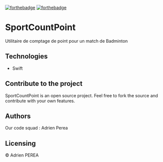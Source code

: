 [![forthebadge](https://forthebadge.com/images/badges/built-with-love.svg)](https://forthebadge.com) [![forthebadge](https://forthebadge.com/images/badges/made-with-swift.svg)](https://forthebadge.com)

# SportCountPoint

Utilitaire de comptage de point pour un match de Badminton

## Technologies
- Swift

## Contribute to the project

SportCountPoint is an open source project. Feel free to fork the source and contribute with your own features.

## Authors

Our code squad : Adrien Perea

## Licensing

© Adrien PEREA

